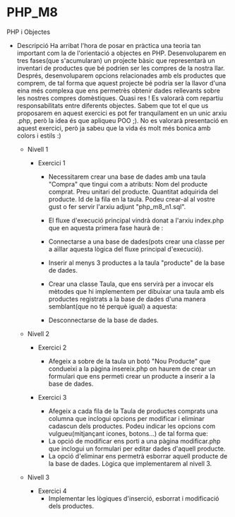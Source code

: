 # PHP_M8
PHP i Objectes

* Descripció
    Ha arribat l'hora de posar en pràctica una teoria tan important com la de l'orientació a objectes en PHP. Desenvoluparem en tres fases(que s'acumularan) un projecte bàsic que representarà un inventari de productes que bé podrien ser les compres de la nostra llar. Després, desenvoluparem opcions relacionades amb els productes que comprem, de tal forma que aquest projecte bé podria ser la llavor d'una eina més complexa que ens permetrès obtenir dades rellevants sobre les nostres compres domèstiques.
    Quasi res ! 
    Es valorarà com repartiu responsabilitats entre diferents objectes. Sabem que tot el que us proposarem en aquest exercici es pot fer tranquilament en un unic arxiu .php, però la idea és que apliqueu POO  ;).
    No es valorarà presentació en aquest exercici, però ja sabeu que la vida és molt més bonica amb colors i estils :)

    - Nivell 1
        * Exercici 1
            - Necessitarem crear una base de dades amb una taula "Compra" que tingui com a atributs:
                Nom del producte comprat.
                Preu unitari del producte.
                Quantitat adquirida del producte.
                Id de la fila en la taula.
                Podeu crear-al al vostre gust o fer servir l'arxiu adjunt "php_m8_n1.sql".

            - El fluxe d'execució principal vindrà donat a l'arxiu index.php que en aquesta primera fase haurà de :
            - Connectarse a una base de dades(pots crear una classe per a aïllar aquesta lògica del fluxe principal d'execució).
            - Inserir al menys 3 productes a la taula "producte" de la base de dades.
            - Crear una classe Taula, que ens servirà per a invocar els mètodes que hi implementem per dibuixar una taula amb els productes registrats a la base de dades d'una manera semblant(que no té perquè igual) a aquesta:
            - Desconnectarse de la base de dades.

    - Nivell 2
        * Exercici 2
            - Afegeix a sobre de la taula un botó "Nou Producte" que condueixi a la pàgina insereix.php on haurem de crear un formulari que ens permeti crear un producte a inserir a la base de dades.

        * Exercici 3
            - Afegeix a cada fila de la Taula de productes comprats una columna que inclogui opcions per modificar i eliminar cadascun dels productes. Podeu indicar les opcions com vulgueu(mitjançant icones, botons...) de tal forma que: 
            - La opció de modificar ens porti a una pàgina modificar.php que inclogui un formulari per editar dades d'aquell producte.
            - La opció d'eliminar ens permetrà esborrar aquell producte de la base de dades. Lògica que implementarem al nivell 3.

    - Nivell 3
        * Exercici 4
            - Implementar les lògiques d'inserció, esborrat i modificació dels productes.